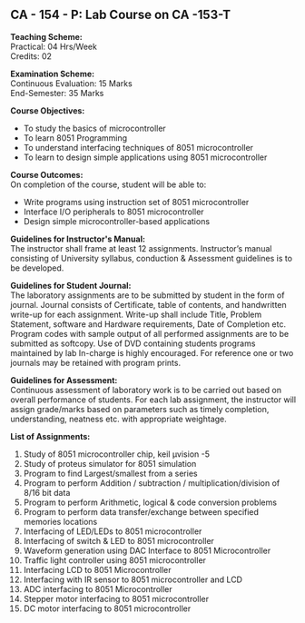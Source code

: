## CA - 154 - P: Lab Course on CA -153-T 

**Teaching Scheme:**  
Practical: 04 Hrs/Week  
Credits: 02  

**Examination Scheme:**  
Continuous Evaluation: 15 Marks  
End-Semester: 35 Marks  

**Course Objectives:**  
- To study the basics of microcontroller  
- To learn 8051 Programming  
- To understand interfacing techniques of 8051 microcontroller  
- To learn to design simple applications using 8051 microcontroller  

**Course Outcomes:**  
On completion of the course, student will be able to:  
- Write programs using instruction set of 8051 microcontroller  
- Interface I/O peripherals to 8051 microcontroller  
- Design simple microcontroller-based applications  

**Guidelines for Instructor's Manual:**  
The instructor shall frame at least 12 assignments. Instructor’s manual consisting of University syllabus, conduction & Assessment guidelines is to be developed.  

**Guidelines for Student Journal:**  
The laboratory assignments are to be submitted by student in the form of journal. Journal consists of Certificate, table of contents, and handwritten write-up for each assignment. Write-up shall include Title, Problem Statement, software and Hardware requirements, Date of Completion etc. Program codes with sample output of all performed assignments are to be submitted as softcopy. Use of DVD containing students programs maintained by lab In-charge is highly encouraged. For reference one or two journals may be retained with program prints.  

**Guidelines for Assessment:**  
Continuous assessment of laboratory work is to be carried out based on overall performance of students. For each lab assignment, the instructor will assign grade/marks based on parameters such as timely completion, understanding, neatness etc. with appropriate weightage.  

**List of Assignments:**  
1. Study of 8051 microcontroller chip, keil µvision -5  
2. Study of proteus simulator for 8051 simulation  
3. Program to find Largest/smallest from a series  
4. Program to perform Addition / subtraction / multiplication/division of 8/16 bit data  
5. Program to perform Arithmetic, logical & code conversion problems  
6. Program to perform data transfer/exchange between specified memories locations  
7. Interfacing of LED/LEDs to 8051 microcontroller  
8. Interfacing of switch & LED to 8051 microcontroller  
9. Waveform generation using DAC Interface to 8051 Microcontroller  
10. Traffic light controller using 8051 microcontroller  
11. Interfacing LCD to 8051 Microcontroller  
12. Interfacing with IR sensor to 8051 microcontroller and LCD  
13. ADC interfacing to 8051 Microcontroller  
14. Stepper motor interfacing to 8051 microcontroller  
15. DC motor interfacing to 8051 microcontroller  







